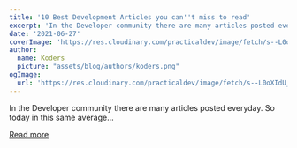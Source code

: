 ```yaml
---
title: '10 Best Development Articles you can''t miss to read'
excerpt: 'In the Developer community there are many articles posted everyday. So today in this same average...'
date: '2021-06-27'
coverImage: 'https://res.cloudinary.com/practicaldev/image/fetch/s--L0oXIdU_--/c_imagga_scale,f_auto,fl_progressive,h_420,q_auto,w_1000/https://dev-to-uploads.s3.amazonaws.com/uploads/articles/pgd5rr67siutfaaml6mj.png'
author:
  name: Koders
  picture: "assets/blog/authors/koders.png"
ogImage:
  url: 'https://res.cloudinary.com/practicaldev/image/fetch/s--L0oXIdU_--/c_imagga_scale,f_auto,fl_progressive,h_420,q_auto,w_1000/https://dev-to-uploads.s3.amazonaws.com/uploads/articles/pgd5rr67siutfaaml6mj.png'
---
```


In the Developer community there are many articles posted everyday. So today in this same average...

[Read more](https://dev.to/programmerlist/10-best-development-articles-you-can-t-miss-to-read-dfg)
